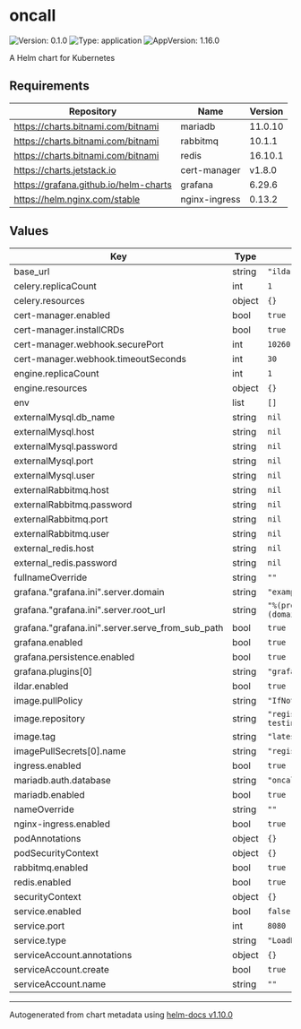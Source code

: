# oncall

![Version: 0.1.0](https://img.shields.io/badge/Version-0.1.0-informational?style=flat-square) ![Type: application](https://img.shields.io/badge/Type-application-informational?style=flat-square) ![AppVersion: 1.16.0](https://img.shields.io/badge/AppVersion-1.16.0-informational?style=flat-square)

A Helm chart for Kubernetes

## Requirements

| Repository | Name | Version |
|------------|------|---------|
| https://charts.bitnami.com/bitnami | mariadb | 11.0.10 |
| https://charts.bitnami.com/bitnami | rabbitmq | 10.1.1 |
| https://charts.bitnami.com/bitnami | redis | 16.10.1 |
| https://charts.jetstack.io | cert-manager | v1.8.0 |
| https://grafana.github.io/helm-charts | grafana | 6.29.6 |
| https://helm.nginx.com/stable | nginx-ingress | 0.13.2 |

## Values

| Key | Type | Default | Description |
|-----|------|---------|-------------|
| base_url | string | `"ildari.me"` |  |
| celery.replicaCount | int | `1` |  |
| celery.resources | object | `{}` |  |
| cert-manager.enabled | bool | `true` |  |
| cert-manager.installCRDs | bool | `true` |  |
| cert-manager.webhook.securePort | int | `10260` |  |
| cert-manager.webhook.timeoutSeconds | int | `30` |  |
| engine.replicaCount | int | `1` |  |
| engine.resources | object | `{}` |  |
| env | list | `[]` |  |
| externalMysql.db_name | string | `nil` |  |
| externalMysql.host | string | `nil` |  |
| externalMysql.password | string | `nil` |  |
| externalMysql.port | string | `nil` |  |
| externalMysql.user | string | `nil` |  |
| externalRabbitmq.host | string | `nil` |  |
| externalRabbitmq.password | string | `nil` |  |
| externalRabbitmq.port | string | `nil` |  |
| externalRabbitmq.user | string | `nil` |  |
| external_redis.host | string | `nil` |  |
| external_redis.password | string | `nil` |  |
| fullnameOverride | string | `""` |  |
| grafana."grafana.ini".server.domain | string | `"example.com"` |  |
| grafana."grafana.ini".server.root_url | string | `"%(protocol)s://%(domain)s/grafana"` |  |
| grafana."grafana.ini".server.serve_from_sub_path | bool | `true` |  |
| grafana.enabled | bool | `true` |  |
| grafana.persistence.enabled | bool | `true` |  |
| grafana.plugins[0] | string | `"grafana-oncall-app"` |  |
| ildar.enabled | bool | `true` |  |
| image.pullPolicy | string | `"IfNotPresent"` |  |
| image.repository | string | `"registry.digitalocean.com/ildar-testing/hobby-oncall-2"` |  |
| image.tag | string | `"latest"` |  |
| imagePullSecrets[0].name | string | `"registry-ildar-testing"` |  |
| ingress.enabled | bool | `true` |  |
| mariadb.auth.database | string | `"oncall"` |  |
| mariadb.enabled | bool | `true` |  |
| nameOverride | string | `""` |  |
| nginx-ingress.enabled | bool | `true` |  |
| podAnnotations | object | `{}` |  |
| podSecurityContext | object | `{}` |  |
| rabbitmq.enabled | bool | `true` |  |
| redis.enabled | bool | `true` |  |
| securityContext | object | `{}` |  |
| service.enabled | bool | `false` |  |
| service.port | int | `8080` |  |
| service.type | string | `"LoadBalancer"` |  |
| serviceAccount.annotations | object | `{}` |  |
| serviceAccount.create | bool | `true` |  |
| serviceAccount.name | string | `""` |  |

----------------------------------------------
Autogenerated from chart metadata using [helm-docs v1.10.0](https://github.com/norwoodj/helm-docs/releases/v1.10.0)
